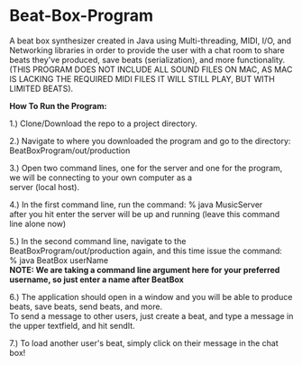 # Beat-Box-Program
A beat box synthesizer created in Java using Multi-threading, MIDI, I/O, and Networking libraries in order to provide the user with a chat room to share beats they've produced, save beats (serialization), and more functionality. (THIS PROGRAM DOES NOT INCLUDE ALL SOUND FILES ON MAC, AS MAC IS LACKING THE REQUIRED MIDI FILES IT WILL STILL PLAY, BUT WITH LIMITED BEATS).


**How To Run the Program:**

1.) Clone/Download the repo to a project directory.

2.) Navigate to where you downloaded the program and go to the directory: BeatBoxProgram/out/production

3.) Open two command lines, one for the server and one for the program, we will be connecting to your own computer as a\
    server (local host).
    
4.) In the first command line, run the command: % java MusicServer\
    after you hit enter the server will be up and running (leave this command line alone now)
    
5.) In the second command line, navigate to the BeatBoxProgram/out/production again, and this time issue the command:\
    % java BeatBox userName\
    **NOTE: We are taking a command line argument here for your preferred username, so just enter a name after BeatBox**
    
6.) The application should open in a window and you will be able to produce beats, save beats, send beats, and more.\
    To send a message to other users, just create a beat, and type a message in the upper textfield, and hit sendIt.

7.) To load another user's beat, simply click on their message in the chat box!

